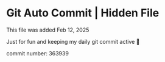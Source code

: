 # Git Auto Commit | Hidden File

This file was added Feb 12, 2025

Just for fun and keeping my daily git commit active 🤪

commit number: 363939
